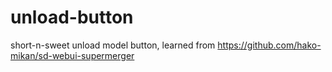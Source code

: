 # unload-button
short-n-sweet unload model button, learned from https://github.com/hako-mikan/sd-webui-supermerger
